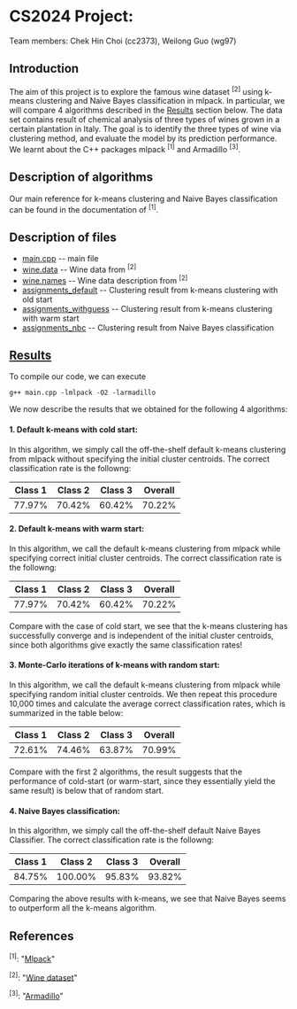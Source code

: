 CS2024 Project: 
===================================

Team members: Chek Hin Choi (cc2373), Weilong Guo (wg97)

Introduction
------------
The aim of this project is to explore the famous wine dataset <sup>[2]</sup> using k-means clustering and Naive Bayes classification in mlpack. In particular, we will compare 4 algorithms described in the [Results](#Results) section below. The data set contains result of chemical analysis of three types of wines grown in a certain plantation in Italy. The goal is to identify the three types of wine via clustering method, and evaluate the model by its prediction performance.
We learnt about the C++ packages mlpack <sup>[1]</sup> and Armadillo <sup>[3]</sup>.

Description of algorithms
-------------------------
Our main reference for k-means clustering and Naive Bayes classification can be found in the documentation of <sup>[1]</sup>.


Description of files
--------------------
* [main.cpp](main.cpp) -- main file
* [wine.data](wine.data) -- Wine data from <sup>[2]</sup>
* [wine.names](wine.names) -- Wine data description from <sup>[2]</sup>
* [assignments_default](assignments_default) -- Clustering result from k-means clustering with old start
* [assignments_withguess](assignments_withguess) -- Clustering result from k-means clustering with warm start
* [assignments_nbc](assignments_nbc) -- Clustering result from Naive Bayes classification

[Results](#Results)
-------
To compile our code, we can execute
```
g++ main.cpp -lmlpack -O2 -larmadillo
```
We now describe the results that we obtained for the following 4 algorithms:
#### 1. Default k-means with cold start:
In this algorithm, we simply call the off-the-shelf default k-means clustering from mlpack without specifying the initial cluster centroids. The correct classification rate is the followng:

| Class 1  | Class 2  | Class 3  | Overall  |
|:-:|---|---|---|
| 77.97%  | 70.42%  | 60.42%  | 70.22%  |

#### 2. Default k-means with warm start:
In this algorithm, we call the default k-means clustering from mlpack while specifying correct initial cluster centroids. The correct classification rate is the followng:

| Class 1  | Class 2  | Class 3  | Overall  |
|:-:|---|---|---|
| 77.97%  | 70.42%  | 60.42%  | 70.22%  |

Compare with the case of cold start, we see that the k-means clustering has successfully converge and is independent of the initial cluster centroids, since both algorithms give exactly the same classification rates!

#### 3. Monte-Carlo iterations of k-means with random start:
In this algorithm, we call the default k-means clustering from mlpack while specifying random initial cluster centroids. We then repeat this procedure 10,000 times and calculate the average correct classification rates, which is summarized in the table below:

| Class 1  | Class 2  | Class 3  | Overall  |
|:-:|---|---|---|
| 72.61%  | 74.46%  | 63.87%  | 70.99%  |

Compare with the first 2 algorithms, the result suggests that the performance of cold-start (or warm-start, since they essentially yield the same result) is below that of random start.

#### 4. Naive Bayes classification:
In this algorithm, we simply call the off-the-shelf default Naive Bayes Classifier. The correct classification rate is the followng:

| Class 1  | Class 2  | Class 3  | Overall  |
|:-:|---|---|---|
| 84.75%  | 100.00%  | 95.83%  | 93.82%  |

Comparing the above results with k-means, we see that Naive Bayes seems to outperform all the k-means algorithm.

References
----------
<sup>[1]</sup>: "[Mlpack](http://www.mlpack.org)"

<sup>[2]</sup>: "[Wine dataset](http://archive.ics.uci.edu/ml/machine-learning-databases/wine/)"

<sup>[3]</sup>: "[Armadillo](http://arma.sourceforge.net/)"
